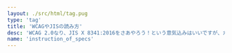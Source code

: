 ```yaml
---
layout: ./src/html/tag.pug
type: 'tag'
title: 'WCAGやJISの読み方'
desc: 'WCAG 2.0なり、JIS X 8341:2016をさあやろう！という意気込みはいいですが、ガイドラインは非常に抽象的なので、関連文書を抑えることが望ましいでしょう（わかるところから攻めていく）。'
name: 'instruction_of_specs'
---
```

